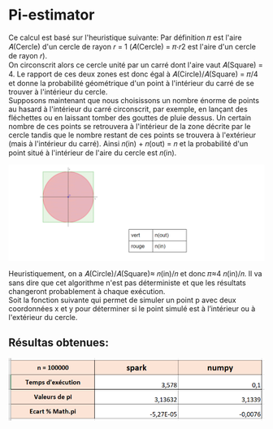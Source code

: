 # Pi-estimator
Ce calcul est basé sur l'heuristique suivante: Par définition 𝜋 est l'aire 𝐴(Cercle) d'un cercle de rayon 𝑟 = 1 (𝐴(Cercle) =  𝜋⋅𝑟2 est l'aire d'un cercle de rayon 𝑟).  
On circonscrit alors ce cercle unité par un carré dont l'aire vaut 𝐴(Square) = 4. Le rapport de ces deux zones est donc égal à 𝐴(Circle)/𝐴(Square) = 𝜋/4 et donne la probabilité géométrique d'un point à l'intérieur du carré de se trouver à l'intérieur du cercle.  
Supposons maintenant que nous choisissons un nombre énorme de points au hasard à l'intérieur du carré circonscrit, par exemple, en lançant des fléchettes ou en laissant tomber des gouttes de pluie dessus. Un certain nombre de ces points se retrouvera à l'intérieur de la zone décrite par le cercle tandis que le nombre restant de ces points se trouvera à l'extérieur (mais à l'intérieur du carré). Ainsi 𝑛(in) + 𝑛(out) = 𝑛 et la probabilité d'un point situé à l'intérieur de l'aire du cercle est 𝑛(in).

<img src = "Images/Capture.PNG">  

  
Heuristiquement, on a 𝐴(Circle)/𝐴(Square)≈ 𝑛(in)/𝑛  et donc 𝜋≈4 𝑛(in)/𝑛. 
Il va sans dire que cet algorithme n'est pas déterministe et que les résultats changeront probablement à chaque exécution.   
Soit la fonction suivante qui permet de simuler un point p avec deux coordonnées x et y pour déterminer si le point simulé est à l’intérieur ou à l'extérieur du cercle. 

## Résultas obtenues:  
  
<img src = "Images/Results.PNG">  
